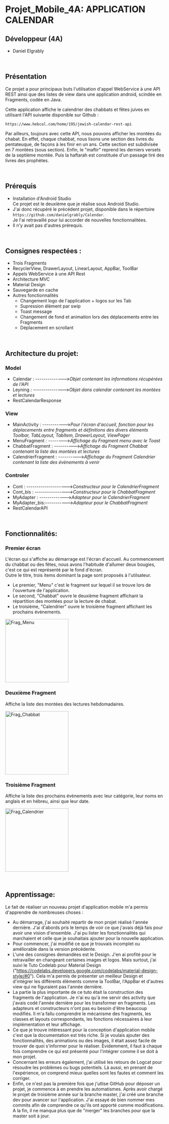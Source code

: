 # Projet_Mobile_4A: APPLICATION CALENDAR

## Développeur (4A)

- Daniel Elgrably


&nbsp;

## Présentation

Ce projet a pour principaux buts l'utilisation d'appel WebService à une API REST ainsi que des listes de view dans une application android, scindée en Fragments, codée en Java.

Cette application affiche le calendrier des chabbats et fêtes juives en utilisant l'API suivante disponible sur Github :
````
https://www.hebcal.com/home/195/jewish-calendar-rest-api
````
Par ailleurs, toujours avec cette API, nous pouvons afficher les montées du chabat. En effet, chaque chabbat, nous lisons une section des livres du pentateuque, de façons à les finir en un ans. Cette section est subdivisée en 7 montées (sous section). Enfin, le "maftir" reprend les derniers versets de la septième montée. Puis la haftarah est constituée d'un passage tiré des livres des prophètes. 


&nbsp;

## Prérequis

- Installation d'Android Studio</br>
Ce projet est le deuxième que je réalise sous Android Studio. 
- J'ai donc récupéré le précédent projet, disponible dans le répertoire ````https://github.com/danielgrably/Calendar````.</br>
Je l'ai retravaillé pour lui accorder de nouvelles fonctionnalitées.
- Il n'y avait pas d'autres prérequis.


&nbsp;

## Consignes respectées : 

- Trois Fragments
- RecyclerView, DrawerLayout, LinearLayout, AppBar, ToolBar 
- Appels WebService à une API Rest
- Architecture MVC
- Material Design
- Sauvegarde en cache
- Autres fonctionnalités 
  - Changement logo de l'application + logos sur les Tab 
  - Supression élèment par swip
  - Toast message
  - Changement de fond et animation lors des déplacements entre les Fragments
  - Déplacement en scrollant 


&nbsp;

## Architecture du projet:

### Model
* Calendar : -------------->*Objet contenant les informations récupérées de l'API*
* Leyning : --------------->*Objet dans calendar contenant les montées et lectures*
* RestCalendarResponse

### View
* MainActivity : ----------->*Pour l'écran d'accueil, fonction pour les déplacements entre fragments et définitions des divers éléments Toolbar, TabLayout, TabItem, DrawerLayout, ViewPager*
* MenuFragment : -------->*Affichage du Fragment menu avec le Toast* 
* ChabbatFragment : ---------->*Affichage du Fragment Chabbat contenant la liste des montées et lectures*
* CalendrierFragment : ---------->*Affichage du Fragment Calendrier contenant la liste des évènements à venir*

### Controler
* Cont : -------------------->*Constructeur pour le CalendrierFragment*
* Cont_bis : ---------------->*Constructeur pour le ChabbatFragment*
* MyAdapter : ------------->*Adapteur pour le CalendrierFragment*
* MyAdapter_bis:----------->*Adapteur pour le ChabbatFragment*
* RestCalendarAPI

&nbsp;

## Fonctionnalités: 

### Premier écran 

L'écran qui s'affiche au démarrage est l'écran d'accueil. Au commencement du chabbat ou des fêtes, nous avons l'habitude d'allumer deux bougies, c'est ce qui est représenté par le fond d'écran.</br>
Outre le titre, trois items dominant la page sont proposés à l'utilsateur.
- Le premier, "Menu" c'est le fragment sur lequel il se trouve lors de l'ouverture de l'application. 
- Le second, "Chabbat" ouvre le deuxième fragment affichant la répartition des montées pour la lecture de chabat.
- Le troisième, "Calendrier" ouvre le troisième fragment affichant les prochains évènements.


<img src="img_readme/Frag_Menu.JPG" width="200" alt="Frag_Menu">

### Deuxième Fragment

Affiche la liste des montées des lectures hebdomadaires.

<img src="img_readme/Frag_Chabbat.JPG" width="200" alt="Frag_Chabbat">   

### Troisième Fragment

Affiche la liste des prochains évènements avec leur catégorie, leur noms en anglais et en hébreu, ainsi que leur date.

<img src="img_readme/Frag_Calendrier.JPG" width="200" alt="Frag_Calendrier">  


&nbsp;

## Apprentissage:

Le fait de réaliser un nouveau projet d'application mobile m'a permis d'apprendre de nombreuses choses :
- Au démarrage, j'ai souhaité repartir de mon projet réalisé l'année dernière. J'ai d'abords pris le temps de voir ce que j'avais déjà fais pour avoir une vision d'ensemble. J'ai pu lister les fonctionnalités qui marchaient et celle que je souhaitais ajouter pour la nouvelle application. 
- Pour commencer, j'ai modifié ce que je trouvais incomplet ou améliorable dans la version précédente.
- L'une des consignes demandées est le Design. J'en ai profité pour le retravailler en changeant certaines images et logos. Mais surtout, j'ai suivi le Tuto Codelab pour Material Design ("https://codelabs.developers.google.com/codelabs/material-design-style/#0").
Cela m'a permis de présenter un meilleur Design et d'intégrer les différents élèments comme la ToolBar, l'AppBar et d'autres view qui ne figuraient pas l'année dernière.
- La partie la plus importante de ce tuto était la construction des fragments de l'application. Je n'ai eu qu'à me servir des activity que j'avais codé l'année dernière pour les transformer en fragments. Les adapteurs et constructeurs n'ont pas eu besoin d'être beaucoup modifiés. Il m'a fallu comprendre le mécanisme des fragments, les classes et layouts correspondants,  les fonctions nécessaires à leur implémentation et leur affichage.
- Ce que je trouve intéressant pour la conception d'application mobile c'est que la documentation est très riche. Si je voulais ajouter des fonctionnalités, des animations ou des images, il était assez facile de trouver de quoi s'informer pour le réaliser. Evidemment, il faut à chaque fois comprendre ce qui est présenté pour l'intégrer comme il se doit à mon projet. 
- Concernant les erreurs également, j'ai utilisé les retours de Logcat pour résoudre les problèmes ou bugs potentiels. Là aussi, en prenant de l'expérience, on comprend mieux quelles sont les fautes et comment les corriger. 
- Enfin, ce n'est pas la première fois que j'utlise GitHub pour déposer un projet, je commence à en prendre les automatismes. Après avoir chargé  le projet de troisième année sur la branche master, j'ai créé une branche dev pour avancer sur l'application. J'ai essayé de bien nommer mes commits afin de comprendre ce qu'ils ont apporté comme modifications. A la fin, il ne manqua plus que de "merger" les branches pour que la master soit à jour.

